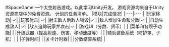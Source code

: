 #SpaceGame
一个太空射击游戏。以此学习Unity开发。
游戏资源均来自于Unity资源商店中的免费资源。
计划的任务清单。
|模块|完成情况|
|:---|:---:|
|玩家移动| ✓|
|玩家射击| ✓|
|射击敌人后敌人销毁|✓ |
|敌人增加生命和分数|✓ |
|自动生成敌人| ✓|
|敌人追踪玩家并攻击|✓ |
|游戏UI（分数、货币）| |
|菜单和各项子功能| |
|升级武器（提高射速、伤害、移动速度等）| |
|辅助装备系统（防护罩、子机）| |
|子弹时间| |
|关卡计时器| |
|分数结算系统| |
